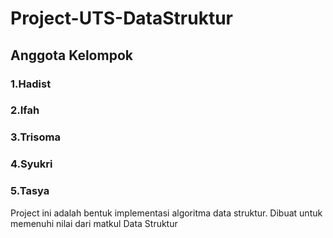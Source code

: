 # Project-UTS-DataStruktur
## Anggota Kelompok
### 1.Hadist
### 2.Ifah
### 3.Trisoma
### 4.Syukri
### 5.Tasya
<p>Project ini adalah bentuk implementasi algoritma data struktur.
Dibuat untuk memenuhi nilai dari matkul Data Struktur</p>
